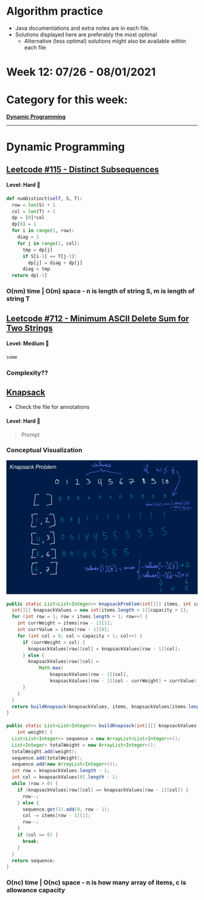 # Algorithm practice

* Java documentations and extra notes are in each file.
* Solutions displayed here are preferably the most optimal
    * Alternative (less optimal) solutions might also be available within each 
    file

# Week 12: 07/26 - 08/01/2021

# Category for this week:
**[Dynamic Programming](#dynamic-programming)**<br>

---

# Dynamic Programming

## [Leetcode #115 - Distinct Subsequences](https://leetcode.com/problems/distinct-subsequences/)

#### Level: Hard 📕

```python
def numDistinct(self, S, T):
  row = len(S) + 1
  col = len(T) + 1
  dp = [0]*col
  dp[0] = 1
  for i in range(1, row):
    diag = 1
    for j in range(1, col):
      tmp = dp[j]
      if S[i-1] == T[j-1]:
        dp[j] = diag + dp[j]
      diag = tmp
  return dp[-1]
```

### O(nm) time | O(m) space - n is length of string S, m is length of string T

## [Leetcode #712 - Minimum ASCII Delete Sum for Two Strings]()

#### Level: Medium 📘

```python
some
```

### Complexity??

## [Knapsack](../Dynamic%20Programming/src/main/java/Knapsack.java)
* Check the file for annotations

#### Level: Hard 📕

> Prompt

### Conceptual Visualization

![Knapsack build up](../Dynamic%20Programming/src/main/java/Knapsack.png)

```java
public static List<List<Integer>> knapsackProblem(int[][] items, int capacity) {
  int[][] knapsackValues = new int[items.length + 1][capacity + 1];
  for (int row = 1; row < items.length + 1; row++) {
    int currWeight = items[row - 1][1];
    int currValue = items[row - 1][0];
    for (int col = 0; col < capacity + 1; col++) {
      if (currWeight > col) {
        knapsackValues[row][col] = knapsackValues[row - 1][col];
      } else {
        knapsackValues[row][col] =
            Math.max(
                knapsackValues[row - 1][col],
                knapsackValues[row - 1][col - currWeight] + currValue);
      }
    }
  }
  return buildKnapsack(knapsackValues, items, knapsackValues[items.length][capacity]);
}

public static List<List<Integer>> buildKnapsack(int[][] knapsackValues, int[][] items,
    int weight) {
  List<List<Integer>> sequence = new ArrayList<List<Integer>>();
  List<Integer> totalWeight = new ArrayList<Integer>();
  totalWeight.add(weight);
  sequence.add(totalWeight);
  sequence.add(new ArrayList<Integer>());
  int row = knapsackValues.length - 1;
  int col = knapsackValues[0].length - 1;
  while (row > 0) {
    if (knapsackValues[row][col] == knapsackValues[row - 1][col]) {
      row--;
    } else {
      sequence.get(1).add(0, row - 1);
      col -= items[row - 1][1];
      row--;
    }
    if (col == 0) {
      break;
    }
  }
  return sequence;
}
```

### O(nc) time | O(nc) space - n is how many array of items, c is allowance capacity

